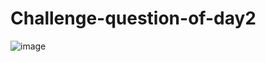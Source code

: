 # Challenge-question-of-day2
![image](https://github.com/user-attachments/assets/2345ac47-aed5-4493-bc2b-36b9c38de644)


